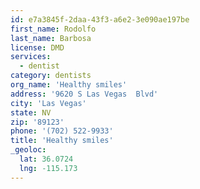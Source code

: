 ```yaml
---
id: e7a3845f-2daa-43f3-a6e2-3e090ae197be
first_name: Rodolfo
last_name: Barbosa
license: DMD
services:
  - dentist
category: dentists
org_name: 'Healthy smiles'
address: '9620 S Las Vegas  Blvd'
city: 'Las Vegas'
state: NV
zip: '89123'
phone: '(702) 522-9933'
title: 'Healthy smiles'
_geoloc:
  lat: 36.0724
  lng: -115.173
---
```

